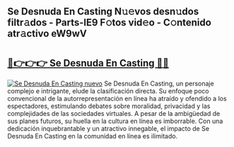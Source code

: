 ## Se Desnuda En Casting N𝚞𝚎vos desn𝚞dos filtr𝚊dos - Parts-lE9 F𝚘tos vid𝚎o - C𝚘ntenido atr𝚊ctivo eW9wV

# <h2><a href="http://mb5ld8h.tromn.icu/?c=Se+Desnuda+En+Casting">🔗👉👉👉 Se Desnuda En Casting 🔗🔗</a></h2>

[![Se Desnuda En Casting nuevo](https://i.imgur.com/pEAQMta.gif)](http://mb5ld8h.tromn.icu/?c=Se+Desnuda+En+Casting)
Se Desnuda En Casting, un personaje complejo e intrigante, elude la clasificación directa. Su enfoque poco convencional de la autorrepresentación en línea ha atraído y ofendido a los espectadores, estimulando debates sobre moralidad, privacidad y las complejidades de las sociedades virtuales. A pesar de la ambigüedad de sus planes futuros, su huella en la cultura en línea es imborrable. Con una dedicación inquebrantable y un atractivo innegable, el impacto de Se Desnuda En Casting en la comunidad en línea es ilimitado.
